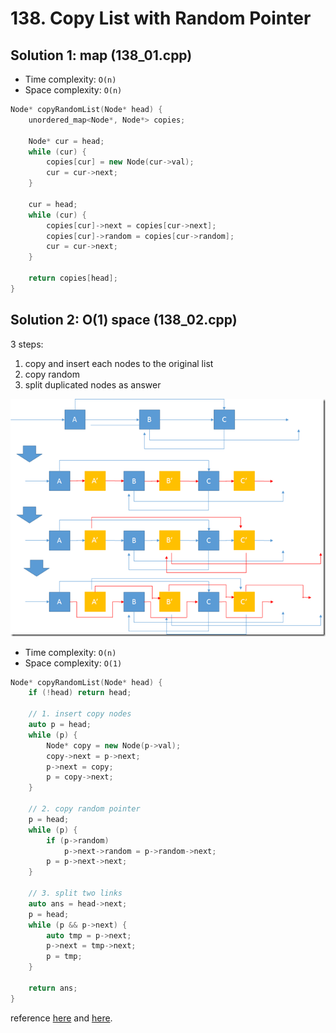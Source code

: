 # 138. Copy List with Random Pointer

## Solution 1: map (138_01.cpp)

- Time complexity: ```O(n)```
- Space complexity: ```O(n)```

```cpp
Node* copyRandomList(Node* head) {
    unordered_map<Node*, Node*> copies;

    Node* cur = head;
    while (cur) {
        copies[cur] = new Node(cur->val);
        cur = cur->next;
    }

    cur = head;
    while (cur) {
        copies[cur]->next = copies[cur->next];
        copies[cur]->random = copies[cur->random];
        cur = cur->next;
    }

    return copies[head];
}
```

## Solution 2: O(1) space (138_02.cpp)

3 steps:
  1. copy and insert each nodes to the original list
  2. copy random
  3. split duplicated nodes as answer
  
  ![138_02.png](https://github.com/cmeslo/leetcode/blob/master/solution/138.%20Copy%20List%20with%20Random%20Pointer/138_02.png?raw=true)

- Time complexity: ```O(n)```
- Space complexity: ```O(1)```

```cpp
Node* copyRandomList(Node* head) {
    if (!head) return head;

    // 1. insert copy nodes
    auto p = head;
    while (p) {
        Node* copy = new Node(p->val);
        copy->next = p->next;
        p->next = copy;
        p = copy->next;
    }

    // 2. copy random pointer
    p = head;
    while (p) {
        if (p->random)
            p->next->random = p->random->next;
        p = p->next->next;
    }

    // 3. split two links
    auto ans = head->next;
    p = head;
    while (p && p->next) {
        auto tmp = p->next;
        p->next = tmp->next;
        p = tmp;
    }

    return ans;
}
```

reference [here](https://discuss.leetcode.com/topic/7594/a-solution-with-constant-space-complexity-o-1-and-linear-time-complexity-o-n) and [here](http://fisherlei.blogspot.com/2013/11/leetcode-copy-list-with-random-pointer.html).
